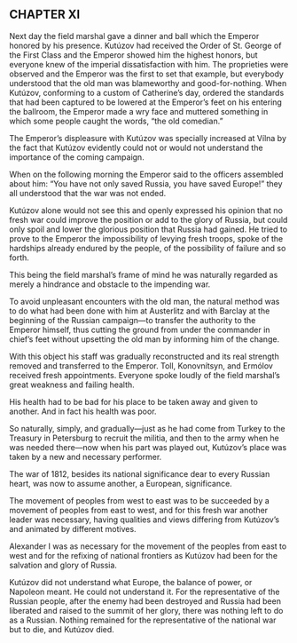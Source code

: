 ## CHAPTER XI

Next day the field marshal gave a dinner and ball which the Emperor
honored by his presence. Kutúzov had received the Order of St. George
of the First Class and the Emperor showed him the highest honors, but
everyone knew of the imperial dissatisfaction with him. The proprieties
were observed and the Emperor was the first to set that example,
but everybody understood that the old man was blameworthy and
good-for-nothing. When Kutúzov, conforming to a custom of Catherine’s
day, ordered the standards that had been captured to be lowered at the
Emperor’s feet on his entering the ballroom, the Emperor made a wry face
and muttered something in which some people caught the words, “the old
comedian.”

The Emperor’s displeasure with Kutúzov was specially increased at Vílna
by the fact that Kutúzov evidently could not or would not understand the
importance of the coming campaign.

When on the following morning the Emperor said to the officers assembled
about him: “You have not only saved Russia, you have saved Europe!” they
all understood that the war was not ended.

Kutúzov alone would not see this and openly expressed his opinion that
no fresh war could improve the position or add to the glory of Russia,
but could only spoil and lower the glorious position that Russia had
gained. He tried to prove to the Emperor the impossibility of levying
fresh troops, spoke of the hardships already endured by the people, of
the possibility of failure and so forth.

This being the field marshal’s frame of mind he was naturally regarded
as merely a hindrance and obstacle to the impending war.

To avoid unpleasant encounters with the old man, the natural method was
to do what had been done with him at Austerlitz and with Barclay at
the beginning of the Russian campaign—to transfer the authority to the
Emperor himself, thus cutting the ground from under the commander in
chief’s feet without upsetting the old man by informing him of the
change.

With this object his staff was gradually reconstructed and its real
strength removed and transferred to the Emperor. Toll, Konovnítsyn, and
Ermólov received fresh appointments. Everyone spoke loudly of the field
marshal’s great weakness and failing health.

His health had to be bad for his place to be taken away and given to
another. And in fact his health was poor.

So naturally, simply, and gradually—just as he had come from Turkey to
the Treasury in Petersburg to recruit the militia, and then to the army
when he was needed there—now when his part was played out, Kutúzov’s
place was taken by a new and necessary performer.

The war of 1812, besides its national significance dear to every Russian
heart, was now to assume another, a European, significance.

The movement of peoples from west to east was to be succeeded by a
movement of peoples from east to west, and for this fresh war another
leader was necessary, having qualities and views differing from
Kutúzov’s and animated by different motives.

Alexander I was as necessary for the movement of the peoples from east
to west and for the refixing of national frontiers as Kutúzov had been
for the salvation and glory of Russia.

Kutúzov did not understand what Europe, the balance of power, or
Napoleon meant. He could not understand it. For the representative of
the Russian people, after the enemy had been destroyed and Russia had
been liberated and raised to the summit of her glory, there was nothing
left to do as a Russian. Nothing remained for the representative of the
national war but to die, and Kutúzov died.





